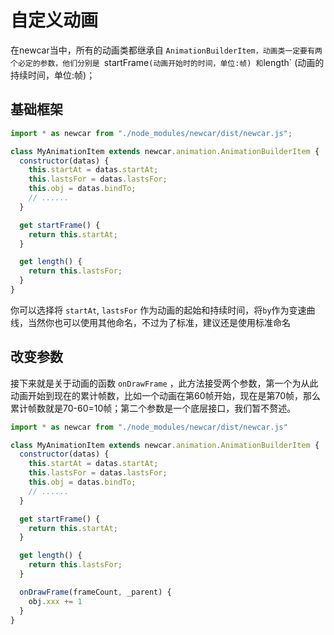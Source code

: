 # 自定义动画

在newcar当中，所有的动画类都继承自 `AnimationBuilderItem，动画类一定要有两个必定的参数，他们分别是 `startFrame` (动画开始时的时间，单位:帧) 和 `length` (动画的持续时间，单位:帧)；

## 基础框架
```javascript
import * as newcar from "./node_modules/newcar/dist/newcar.js";

class MyAnimationItem extends newcar.animation.AnimationBuilderItem {
  constructor(datas) {
    this.startAt = datas.startAt;
    this.lastsFor = datas.lastsFor;
    this.obj = datas.bindTo;
    // ......
  }

  get startFrame() {
    return this.startAt;
  }

  get length() {
    return this.lastsFor;
  }
}
```
你可以选择将 `startAt`, `lastsFor` 作为动画的起始和持续时间，将`by`作为变速曲线，当然你也可以使用其他命名，不过为了标准，建议还是使用标准命名

## 改变参数

接下来就是关于动画的函数 `onDrawFrame` ，此方法接受两个参数，第一个为从此动画开始到现在的累计帧数，比如一个动画在第60帧开始，现在是第70帧，那么累计帧数就是70-60=10帧；第二个参数是一个底层接口，我们暂不赘述。

```javascript
import * as newcar from "./node_modules/newcar/dist/newcar.js"

class MyAnimationItem extends newcar.animation.AnimationBuilderItem {
  constructor(datas) {
    this.startAt = datas.startAt;
    this.lastsFor = datas.lastsFor;
    this.obj = datas.bindTo;
    // ......
  }

  get startFrame() {
    return this.startAt;
  }

  get length() {
    return this.lastsFor;
  }

  onDrawFrame(frameCount, _parent) {
    obj.xxx += 1
  }
}
```
